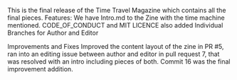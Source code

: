 This is the final release of the Time Travel Magazine which contains all the final pieces.
Features:
We have Intro.md to the Zine with the time machine mentioned.
CODE_OF_CONDUCT and MIT LICENCE also added
Individual Branches for Author and Editor

Improvements and Fixes
Improved the content layout of the zine in PR #5, ran into an editing issue between author and editor in pull request 7, that was resolved with an intro including pieces of both.
Commit 16 was the final improvement addition.

